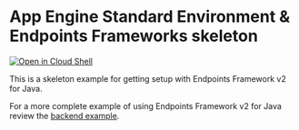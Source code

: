# App Engine Standard Environment & Endpoints Frameworks skeleton

<a href="https://console.cloud.google.com/cloudshell/open?git_repo=https://github.com/GoogleCloudPlatform/java-docs-samples&page=editor&open_in_editor=appengine-java8/endpoints-v2-skeleton/README.md">
<img alt="Open in Cloud Shell" src ="http://gstatic.com/cloudssh/images/open-btn.png"></a>

This is a skeleton example for getting setup with Endpoints Framework v2 for
Java.

For a more complete example of using Endpoints Framework v2 for Java review
the [backend example](/appengine-java8/endpoints-v2-backend).

